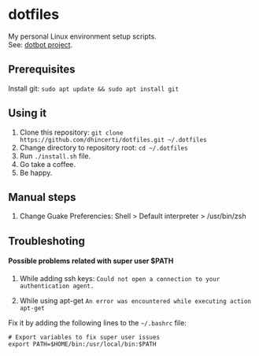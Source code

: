 # dotfiles
My personal Linux environment setup scripts. <br>
See: [dotbot project](https://github.com/anishathalye/dotbot).

## Prerequisites

Install git: `sudo apt update && sudo apt install git`

## Using it
1. Clone this repository: `git clone https://github.com/dhincerti/dotfiles.git ~/.dotfiles`
3. Change directory to repository root: `cd ~/.dotfiles`
2. Run `./install.sh` file.
3. Go take a coffee.
4. Be happy.


## Manual steps
1. Change Guake Preferencies: Shell > Default interpreter > /usr/bin/zsh


## Troubleshoting
#### Possible problems related with super user $PATH

1. While adding ssh keys:
`Could not open a connection to your authentication agent.`

2. While using apt-get
`An error was encountered while executing action apt-get`

Fix it by adding the following lines to the `~/.bashrc` file:
```
# Export variables to fix super user issues
export PATH=$HOME/bin:/usr/local/bin:$PATH
```
